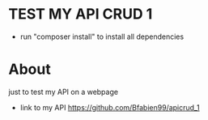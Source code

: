 # TEST MY API CRUD 1
- run "composer install" to install all dependencies

# About
just to test my API on a webpage
- link to my API https://github.com/Bfabien99/apicrud_1